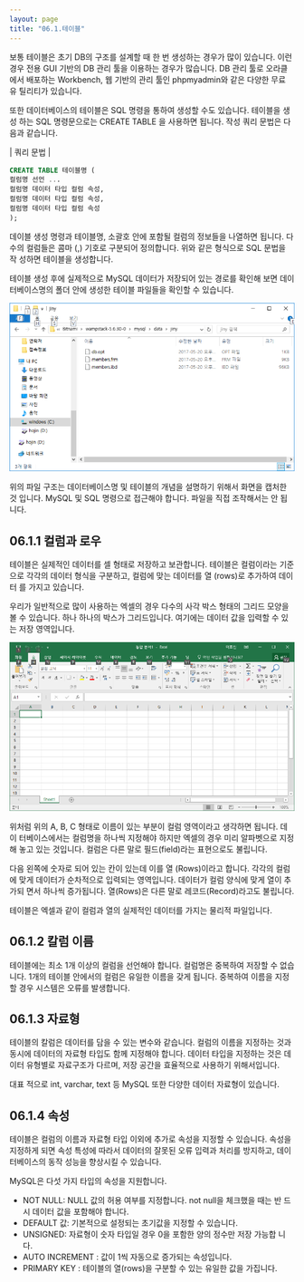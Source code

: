 ```yaml
---
layout: page
title: "06.1.테이블"
--- 
```

보통 테이블은 초기 DB의 구조를 설계할 때 한 번 생성하는 경우가 많이 있습니다. 이런 경우 전용 GUI 기반의 DB 관리 툴을 이용하는 경우가 많습니다. DB 관리 툴로 오라클 에서 배포하는 Workbench, 웹 기반의 관리 툴인 phpmyadmin와 같은 다양한 무료 유 틸리티가 있습니다.  

또한 데이터베이스의 테이블은 SQL 명령을 통하여 생성할 수도 있습니다. 테이블을 생성 하는 SQL 명령문으로는 CREATE TABLE 을 사용하면 됩니다. 작성 쿼리 문법은 다음과 같습니다.  

| 쿼리 문법 | 
```sql
CREATE TABLE 테이블명 ( 
컬럼명 선언 ... 
컬럼명 데이터 타입 컬럼 속성, 
컬럼명 데이터 타입 컬럼 속성, 
컬럼명 데이터 타입 컬럼 속성 
); 
```

데이블 생성 명령과 테이블명, 소괄호 안에 포함될 컬럼의 정보들을 나열하면 됩니다. 다 수의 컬럼들은 콤마 (,) 기호로 구분되어 정의합니다. 위와 같은 형식으로 SQL 문법을 작 성하면 테이블을 생성합니다.  

테이블 생성 후에 실제적으로 MySQL 데이터가 저장되어 있는 경로를 확인해 보면 데이 터베이스명의 폴더 안에 생성한 테이블 파일들을 확인할 수 있습니다.  

![폴더](./img/06_001.png)

위의 파일 구조는 데이터베이스명 및 테이블의 개념을 설명하기 위해서 화면을 캡처한 것 입니다. MySQL 및 SQL 명령으로 접근해야 합니다. 파일을 직접 조작해서는 안 됩니다.  

## 06.1.1 컬럼과 로우 
테이블은 실제적인 데이터를 셀 형태로 저장하고 보관합니다. 테이블은 컬럼이라는 기준 으로 각각의 데이터 형식을 구분하고, 컬럼에 맞는 데이터를 열 (rows)로 추가하여 데이터 를 가지고 있습니다.  

우리가 일반적으로 많이 사용하는 엑셀의 경우 다수의 사각 박스 형태의 그리드 모양을 볼 수 있습니다. 하나 하나의 박스가 그리드입니다. 여기에는 데이터 값을 입력할 수 있는 저장 영역입니다.  

![폴더](./img/06_002.png)

위처럼 위의 A, B, C 형태로 이름이 있는 부분이 컬럼 영역이라고 생각하면 됩니다. 데이 터베이스에서는 컬럼명을 하나씩 지정해야 하지만 엑셀의 경우 미리 알파벳으로 지정해 놓고 있는 것입니다. 컬럼은 다른 말로 필드(field)라는 표현으로도 불립니다.  

다음 왼쪽에 숫자로 되어 있는 칸이 있는데 이를 열 (Rows)이라고 합니다. 각각의 컬럼에 맞게 데이터가 순차적으로 입력되는 영역입니다. 데이터가 컬럼 양식에 맞게 열이 추가되 면서 하나씩 증가됩니다. 열(Rows)은 다른 말로 레코드(Record)라고도 불립니다.  

테이블은 엑셀과 같이 컬럼과 열의 실제적인 데이터를 가지는 물리적 파일입니다.  

## 06.1.2 칼럼 이름 
테이블에는 최소 1개 이상의 컬럼을 선언해야 합니다. 컬럼명은 중복하여 저장할 수 없습 니다. 1개의 테이블 안에서의 컬럼은 유일한 이름을 갖게 됩니다. 중복하여 이름을 지정 할 경우 시스템은 오류를 발생합니다.  

## 06.1.3 자료형 
테이블의 칼럼은 데이터를 담을 수 있는 변수와 같습니다. 컬럼의 이름을 지정하는 것과 동시에 데이터의 자료형 타입도 함께 지정해야 합니다. 데이터 타입을 지정하는 것은 데 이터 유형별로 자료구조가 다르며, 저장 공간을 효율적으로 사용하기 위해서입니다.  

대표 적으로 int, varchar, text 등 MySQL 또한 다양한 데이터 자료형이 있습니다. 

## 06.1.4 속성 
테이블은 컬럼의 이름과 자료형 타입 이외에 추가로 속성을 지정할 수 있습니다. 속성을 지정하게 되면 속성 특성에 따라서 데이터의 잘못된 오류 입력과 처리를 방지하고, 데이 터베이스의 동작 성능을 향상시킬 수 있습니다.  

MySQL은 다섯 가지 타입의 속성을 지원합니다.  
* NOT NULL: NULL 값의 허용 여부를 지정합니다. not null을 체크했을 때는 반 드시 데이터 값을 포함해야 합니다. 
* DEFAULT 값: 기본적으로 설정되는 초기값을 지정할 수 있습니다. 
* UNSIGNED: 자료형이 숫자 타입일 경우 0을 포함한 양의 정수만 저장 가능합 니다. 
* AUTO INCREMENT : 값이 1씩 자동으로 증가되는 속성입니다. 
* PRIMARY KEY : 테이블의 열(rows)을 구분할 수 있는 유일한 값을 가집니다. 